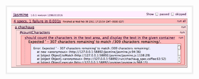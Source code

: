 <div class="center"> 
<img alt="Evergreen spec output BROKEN!" src="images/evergreen_broken_spec.jpg" />
</div>
